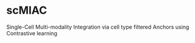 # scMIAC
Single-Cell Multi-modality Integration via cell type filtered Anchors using Contrastive learning
